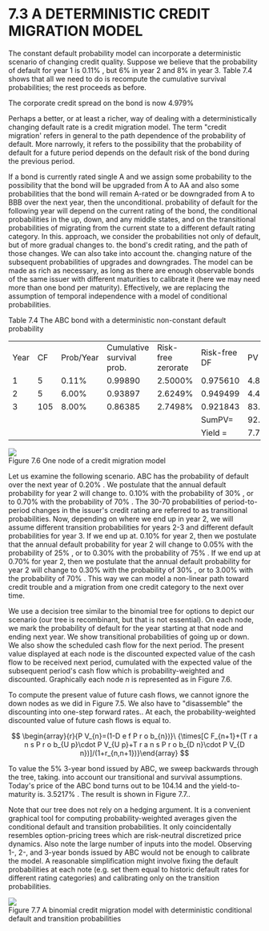 # 7.3 A DETERMINISTIC CREDIT MIGRATION MODEL  

The constant default probability model can incorporate a deterministic scenario of changing credit quality. Suppose we believe that the probability of default for year 1 is $0.11\%$ , but $6\%$ in year 2 and $8\%$ in year 3. Table 7.4 shows that all we need to do is recompute the cumulative survival probabilities; the rest proceeds as before.  

The corporate credit spread on the bond is now $4.979\%$  

Perhaps a better, or at least a richer, way of dealing with a deterministically changing default rate is a credit migration model. The term "credit migration' refers in general to the path dependence of the probability of default. More narrowly, it refers to the possibility that the probability of default for a future period depends on the default risk of the bond during the previous period.  

If a bond is currently rated single A and we assign some probability to the possibility that the bond will be upgraded from A to AA and also some probabilities that the bond will remain A-rated or be downgraded from A to BBB over the next year, then the unconditional. probability of default for the following year will depend on the current rating of the bond, the conditional probabilities in the up, down, and any middle states, and on the transitional probabilities of migrating from the current state to a different default rating category. In this. approach, we consider the probabilities not only of default, but of more gradual changes to. the bond's credit rating, and the path of those changes. We can also take into account the. changing nature of the subsequent probabilities of upgrades and downgrades. The model can be made as rich as necessary, as long as there are enough observable bonds of the same issuer with different maturities to calibrate it (here we may need more than one bond per maturity). Effectively, we are replacing the assumption of temporal independence with a model of conditional probabilities.  

Table 7.4 The ABC bond with a deterministic non-constant default probability   


<html><body><table><tr><td>Year</td><td>CF</td><td>Prob/Year</td><td>Cumulative survival prob.</td><td>Risk-free zerorate</td><td>Risk-free DF</td><td>PV</td></tr><tr><td>1</td><td>5</td><td>0.11%</td><td>0.99890</td><td>2.5000%</td><td>0.975610</td><td>4.8727</td></tr><tr><td>2</td><td>5</td><td>6.00%</td><td>0.93897</td><td>2.6249%</td><td>0.949499</td><td>4.4577</td></tr><tr><td>3</td><td>105</td><td>8.00%</td><td>0.86385</td><td>2.7498%</td><td>0.921843</td><td>83.6150</td></tr><tr><td></td><td></td><td></td><td></td><td></td><td>SumPV=</td><td>92.9454</td></tr><tr><td></td><td></td><td></td><td></td><td></td><td>Yield =</td><td>7.7238%</td></tr></table></body></html>  

![](3d5a60eb045d99475171181ccb4a56c0a493af7d56acf15350a0737096371b62.jpg)  
Figure 7.6 One node of a credit migration model  

Let us examine the following scenario. ABC has the probability of default over the next year of $0.20\%$ . We postulate that the annual default probability for year 2 will change to. $0.10\%$ with the probability of $30\%$ , or to $0.70\%$ with the probability of $70\%$ . The 30-70 probabilities of period-to-period changes in the issuer's credit rating are referred to as transitional probabilities. Now, depending on where we end up in year 2, we will assume different transition probabilities for years 2-3 and different default probabilities for year 3. If we end up at. $0.10\%$ for year 2, then we postulate that the annual default probability for year 2 will change to $0.05\%$ with the probability of $25\%$ , or to $0.30\%$ with the probability of $75\%$ . If we end up at $0.70\%$ for year 2, then we postulate that the annual default probability for year 2 will change to $0.30\%$ with the probability of $30\%$ , or to $3.00\%$ with the probability of $70\%$ . This way we can model a non-linear path toward credit trouble and a migration from one credit category to the next over time.  

We use a decision tree similar to the binomial tree for options to depict our scenario (our tree is recombinant, but that is not essential). On each node, we mark the probability of default for the year starting at that node and ending next year. We show transitional probabilities of going up or down. We also show the scheduled cash flow for the next period. The present value displayed at each node is the discounted expected value of the cash flow to be received next period, cumulated with the expected value of the subsequent period's cash flow which is probability-weighted and discounted. Graphically each node $n$ is represented as in Figure 7.6.  

To compute the present value of future cash flows, we cannot ignore the down nodes as we did in Figure 7.5. We also have to "disassemble" the discounting into one-step forward rates.. At each, the probability-weighted discounted value of future cash flows is equal to.  

$$
\begin{array}{r}{P V_{n}=(1-D e f P r o b_{n})}\ {\times[C F_{n+1}+(T r a n s P r o b_{U p}\cdot P V_{U p}+T r a n s P r o b_{D n}\cdot P V_{D n})]/(1+r_{n,n+1})}\end{array}
$$  

To value the $5\%$ 3-year bond issued by ABC, we sweep backwards through the tree, taking. into account our transitional and survival assumptions. Today's price of the ABC bond turns out to be 104.14 and the yield-to-maturity is. $3.5217\%$ . The result is shown in Figure 7.7..  

Note that our tree does not rely on a hedging argument. It is a convenient graphical tool for computing probability-weighted averages given the conditional default and transition probabilities. It only coincidentally resembles option-pricing trees which are risk-neutral discretized price dynamics. Also note the large number of inputs into the model. Observing 1-, 2-, and 3-year bonds issued by ABC would not be enough to calibrate the model. A reasonable simplification might involve fixing the default probabilities at each note (e.g. set them equal to historic default rates for different rating categories) and calibrating only on the transition probabilities.  

![](9365043c861865f4d67b679f8c90789091b2f966d93f2d818b4fb4a72c88d410.jpg)  
Figure 7.7 A binomial credit migration model with deterministic conditional default and transition probabilities  
